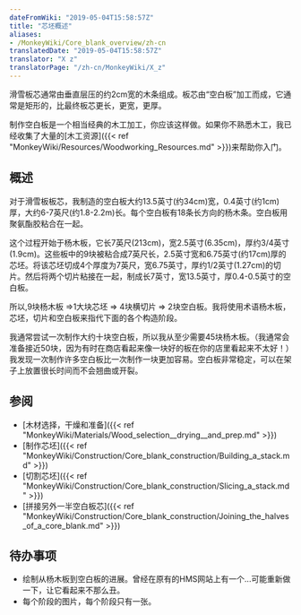 ```yaml
---
dateFromWiki: "2019-05-04T15:58:57Z"
title: "芯坯概述"
aliases:
- /MonkeyWiki/Core_blank_overview/zh-cn
translatedDate: "2019-05-04T15:58:57Z"
translator: "X z"
translatorPage: "/zh-cn/MonkeyWiki/X_z"
---
```

滑雪板芯通常由垂直层压的约2cm宽的木条组成。板芯由“空白板”加工而成，它通常是矩形的，比最终板芯更长，更宽，更厚。

制作空白板是一个相当经典的木工加工，你应该这样做。如果你不熟悉木工，我已经收集了大量的[木工资源]({{< ref "MonkeyWiki/Resources/Woodworking_Resources.md" >}})来帮助你入门。 

## 概述

对于滑雪板板芯，我制造的空白板大约13.5英寸(约34cm)宽，0.4英寸(约1cm)厚，大约6-7英尺(约1.8-2.2m)长。每个空白板有18条长方向的杨木条。空白板用聚氨酯胶粘合在一起。

这个过程开始于杨木板，它长7英尺(213cm)，宽2.5英寸(6.35cm)，厚约3/4英寸(1.9cm)。这些板中的9块被粘合成7英尺长，2.5英寸宽和6.75英寸(约17cm)厚的芯坯。将该芯坯切成4个厚度为7英尺，宽6.75英寸，厚约1/2英寸(1.27cm)的切片。然后将两个切片粘接在一起，制成长7英寸，宽13.5英寸，厚0.4-0.5英寸的空白板。 

所以,9块杨木板 &rArr;1大块芯坯 &rArr; 4块横切片 &rArr; 2块空白板。我将使用术语杨木板，芯坯，切片和空白板来指代下面的各个构造阶段。

我通常尝试一次制作大约十块空白板，所以我从至少需要45块杨木板。（我通常会准备接近50块，因为有时在商店看起来像一块好的板在你的店里看起来不太好！）我发现一次制作许多空白板比一次制作一块更加容易。空白板非常稳定，可以在架子上放置很长时间而不会翘曲或开裂。

## 参阅

- [木材选择，干燥和准备]({{< ref "MonkeyWiki/Materials/Wood_selection__drying__and_prep.md" >}})
- [制作芯坯]({{< ref "MonkeyWiki/Construction/Core_blank_construction/Building_a_stack.md" >}})
- [切割芯坯]({{< ref "MonkeyWiki/Construction/Core_blank_construction/Slicing_a_stack.md" >}})
- [拼接另外一半空白板芯]({{< ref "MonkeyWiki/Construction/Core_blank_construction/Joining_the_halves_of_a_core_blank.md" >}})

## 待办事项

- 绘制从杨木板到空白板的进展。曾经在原有的HMS网站上有一个...可能重新做一下，让它看起来不那么丑。
- 每个阶段的图片，每个阶段只有一张。



